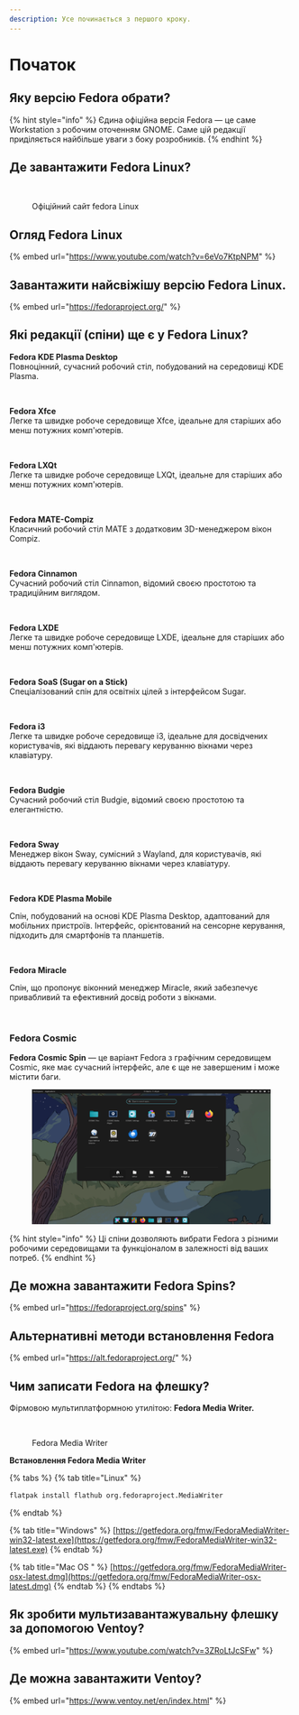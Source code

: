 ```yaml
---
description: Усе починається з першого кроку.
---
```


# Початок

## **Яку версію Fedora обрати?**

{% hint style="info" %}
Єдина офіційна версія Fedora — це саме Workstation з робочим оточенням GNOME. Саме цій редакції приділяється найбільше уваги з боку розробників.
{% endhint %}

## **Де завантажити Fedora Linux?**

<figure><img src="../../.gitbook/assets/obraz (3).png" alt=""><figcaption><p>Офіційний сайт fedora Linux</p></figcaption></figure>

## Огляд Fedora Linux

{% embed url="https://www.youtube.com/watch?v=6eVo7KtpNPM" %}

## Завантажити найсвіжішу версію Fedora Linux.

{% embed url="https://fedoraproject.org/" %}

## Які редакції (спіни) ще є у Fedora Linux?

**Fedora KDE Plasma Desktop**\
Повноцінний, сучасний робочий стіл, побудований на середовищі KDE Plasma.

<figure><img src="../../.gitbook/assets/obraz (2) (1).png" alt=""><figcaption></figcaption></figure>

**Fedora Xfce**\
Легке та швидке робоче середовище Xfce, ідеальне для старіших або менш потужних комп'ютерів.

<figure><img src="../../.gitbook/assets/obraz (3) (1).png" alt=""><figcaption></figcaption></figure>

**Fedora LXQt**\
Легке та швидке робоче середовище LXQt, ідеальне для старіших або менш потужних комп'ютерів.

<figure><img src="../../.gitbook/assets/obraz (6).png" alt=""><figcaption></figcaption></figure>

**Fedora MATE-Compiz**\
Класичний робочий стіл MATE з додатковим 3D-менеджером вікон Compiz.

<figure><img src="../../.gitbook/assets/obraz (5).png" alt=""><figcaption></figcaption></figure>

**Fedora Cinnamon**\
Сучасний робочий стіл Cinnamon, відомий своєю простотою та традиційним виглядом.

<figure><img src="../../.gitbook/assets/obraz (4).png" alt=""><figcaption></figcaption></figure>

**Fedora LXDE**\
Легке та швидке робоче середовище LXDE, ідеальне для старіших або менш потужних комп'ютерів.

<figure><img src="../../.gitbook/assets/obraz (8).png" alt=""><figcaption></figcaption></figure>

**Fedora SoaS (Sugar on a Stick)**\
Спеціалізований спін для освітніх цілей з інтерфейсом Sugar.

<figure><img src="../../.gitbook/assets/obraz (9).png" alt=""><figcaption></figcaption></figure>

**Fedora i3**\
Легке та швидке робоче середовище i3, ідеальне для досвідчених користувачів, які віддають перевагу керуванню вікнами через клавіатуру.

<figure><img src="../../.gitbook/assets/obraz (7).png" alt=""><figcaption></figcaption></figure>

**Fedora Budgie**\
Сучасний робочий стіл Budgie, відомий своєю простотою та елегантністю.

<figure><img src="../../.gitbook/assets/obraz (10).png" alt=""><figcaption></figcaption></figure>

**Fedora Sway**\
Менеджер вікон Sway, сумісний з Wayland, для користувачів, які віддають перевагу керуванню вікнами через клавіатуру.

<figure><img src="../../.gitbook/assets/obraz (11).png" alt=""><figcaption></figcaption></figure>

**Fedora KDE Plasma Mobile**

Спін, побудований на основі KDE Plasma Desktop, адаптований для мобільних пристроїв. Інтерфейс, орієнтований на сенсорне керування, підходить для смартфонів та планшетів.

<figure><img src="../../.gitbook/assets/obraz (12).png" alt=""><figcaption></figcaption></figure>

**Fedora Miracle**

Спін, що пропонує віконний менеджер Miracle, який забезпечує привабливий та ефективний досвід роботи з вікнами.

<figure><img src="../../.gitbook/assets/obraz (14).png" alt=""><figcaption></figcaption></figure>

### Fedora Cosmic

**Fedora Cosmic Spin** — це варіант Fedora з графічним середовищем Cosmic, яке має сучасний інтерфейс, але є ще не завершеним і може містити баги.

<figure><img src="../../.gitbook/assets/image.png" alt=""><figcaption></figcaption></figure>

{% hint style="info" %}
Ці спіни дозволяють вибрати Fedora з різними робочими середовищами та функціоналом в залежності від ваших потреб.
{% endhint %}

## Де можна завантажити Fedora Spins?

{% embed url="https://fedoraproject.org/spins" %}

## Альтернативні методи встановлення Fedora

{% embed url="https://alt.fedoraproject.org/" %}

## Чим записати Fedora на флешку?

Фірмовою мультиплатформною утилітою: **Fedora Media Writer.**

<figure><img src="../../.gitbook/assets/obraz (15).png" alt=""><figcaption><p>Fedora Media Writer</p></figcaption></figure>

**Встановлення Fedora Media Writer**

{% tabs %}
{% tab title="Linux" %}
```bash
flatpak install flathub org.fedoraproject.MediaWriter
```
{% endtab %}

{% tab title="Windows" %}
[https://getfedora.org/fmw/FedoraMediaWriter-win32-latest.exe](https://getfedora.org/fmw/FedoraMediaWriter-win32-latest.exe)
{% endtab %}

{% tab title="Mac OS " %}
[https://getfedora.org/fmw/FedoraMediaWriter-osx-latest.dmg](https://getfedora.org/fmw/FedoraMediaWriter-osx-latest.dmg)
{% endtab %}
{% endtabs %}

## Як зробити мультизавантажувальну флешку за допомогою Ventoy?

{% embed url="https://www.youtube.com/watch?v=3ZRoLtJcSFw" %}

## Де можна завантажити Ventoy?

{% embed url="https://www.ventoy.net/en/index.html" %}

